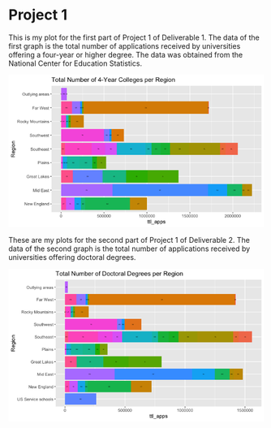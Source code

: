 # Project 1


This is my plot for the first part of Project 1 of Deliverable 1. The data of the first graph is the total number of applications received by universities offering a four-year or higher degree. The data was obtained from the National Center for Education Statistics.

![](Rplot12.png)


These are my plots for the second part of Project 1 of Deliverable 2. The data of the second graph is the total number of applications received by universities offering doctoral degrees.

![](Rplot13.png)


